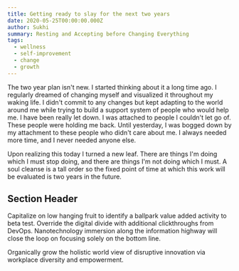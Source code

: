 ```yaml
---
title: Getting ready to slay for the next two years
date: 2020-05-25T00:00:00.000Z
author: Sukhi
summary: Resting and Accepting before Changing Everything
tags:
  - wellness
  - self-improvement
  - change
  - growth
---
```

The two year plan isn't new. I started thinking about it a long time ago. I regularly dreamed of changing myself and visualized it throughout my waking life. I didn't commit to any changes but kept adapting to the world around me while trying to build a support system of people who would help me. I have been really let down. I was attached to people I couldn't let go of. These people were holding me back. Until yesterday, I was bogged down by my attachment to these people who didn't care about me. I always needed more time, and I never needed anyone else.

Upon realizing this today I turned a new leaf. There are things I'm doing which I must stop doing, and there are things I'm not doing which I must. A soul cleanse is a tall order so the fixed point of time at which this work will be evaluated is two years in the future. 

## Section Header

Capitalize on low hanging fruit to identify a ballpark value added activity to beta test. Override the digital divide with additional clickthroughs from DevOps. Nanotechnology immersion along the information highway will close the loop on focusing solely on the bottom line.

Organically grow the holistic world view of disruptive innovation via workplace diversity and empowerment.
